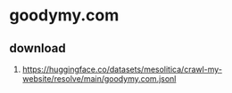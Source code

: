 # goodymy.com

## download

1. https://huggingface.co/datasets/mesolitica/crawl-my-website/resolve/main/goodymy.com.jsonl